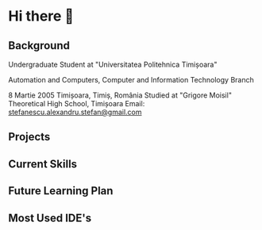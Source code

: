 # Hi there 👋
## Background
Undergraduate Student at "Universitatea Politehnica Timișoara"

Automation and Computers, Computer and Information Technology Branch

8 Martie 2005
Timișoara, Timiș, România
Studied at "Grigore Moisil" Theoretical High School, Timișoara
Email: stefanescu.alexandru.stefan@gmail.com
## Projects
## Current Skills
## Future Learning Plan
## Most Used IDE's
<!--
**Alexandru005/Alexandru005** is a ✨ _special_ ✨ repository because its `README.md` (this file) appears on your GitHub profile.

Here are some ideas to get you started:

- 🔭 I’m currently working on ...
- 🌱 I’m currently learning ...
- 👯 I’m looking to collaborate on ...
- 🤔 I’m looking for help with ...
- 💬 Ask me about ...
- 📫 How to reach me: ...
- 😄 Pronouns: ...
- ⚡ Fun fact: ...
-->
